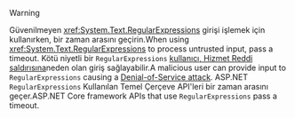 > [!WARNING]
> <span data-ttu-id="f16f0-101">Güvenilmeyen <xref:System.Text.RegularExpressions> girişi işlemek için kullanırken, bir zaman arasını geçirin.</span><span class="sxs-lookup"><span data-stu-id="f16f0-101">When using <xref:System.Text.RegularExpressions> to process untrusted input, pass a timeout.</span></span> <span data-ttu-id="f16f0-102">Kötü niyetli bir `RegularExpressions` [kullanıcı, Hizmet Reddi saldırısına](https://www.us-cert.gov/ncas/tips/ST04-015)neden olan giriş sağlayabilir.</span><span class="sxs-lookup"><span data-stu-id="f16f0-102">A malicious user can provide input to `RegularExpressions` causing a [Denial-of-Service attack](https://www.us-cert.gov/ncas/tips/ST04-015).</span></span> <span data-ttu-id="f16f0-103">ASP.NET `RegularExpressions` Kullanılan Temel Çerçeve API'leri bir zaman arasını geçer.</span><span class="sxs-lookup"><span data-stu-id="f16f0-103">ASP.NET Core framework APIs that use `RegularExpressions` pass a timeout.</span></span>